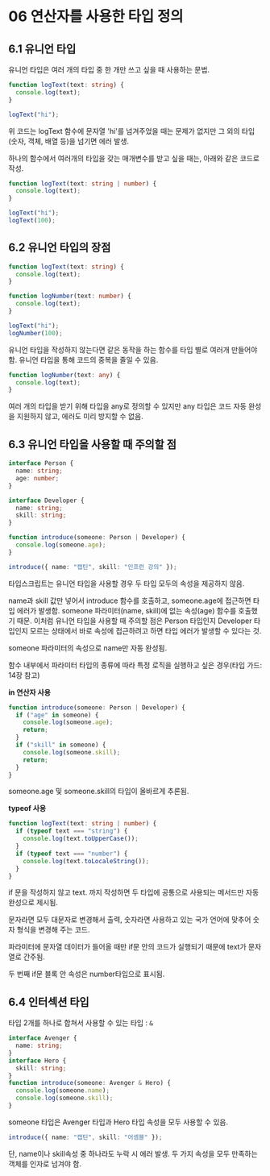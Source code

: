 # 06 연산자를 사용한 타입 정의

## 6.1 유니언 타입

유니언 타입은 여러 개의 타입 중 한 개만 쓰고 싶을 때 사용하는 문법.

```typescript
function logText(text: string) {
  console.log(text);
}

logText("hi");
```

위 코드는 logText 함수에 문자열 'hi'를 넘겨주었을 때는 문제가 없지만 그 외의 타입 (숫자, 객체, 배열 등)을 넘기면 에러 발생.

하나의 함수에서 여러개의 타입을 갖는 매개변수를 받고 싶을 때는, 아래와 같은 코드로 작성.

```typescript
function logText(text: string | number) {
  console.log(text);
}

logText("hi");
logText(100);
```

## 6.2 유니언 타입의 장점

```typescript
function logText(text: string) {
  console.log(text);
}

function logNumber(text: number) {
  console.log(text);
}

logText("hi");
logNumber(100);
```

유니언 타입을 작성하지 않는다면 같은 동작을 하는 함수를 타입 별로 여러개 만들어야 함. 유니언 타입을 통해 코드의 중복을 줄일 수 있음.

```typescript
function logNumber(text: any) {
  console.log(text);
}
```

여러 개의 타입을 받기 위해 타입을 any로 정의할 수 있지만 any 타입은 코드 자동 완성을 지원하지 않고, 에러도 미리 방지할 수 없음.

## 6.3 유니언 타입을 사용할 때 주의할 점

```typescript
interface Person {
  name: string;
  age: number;
}

interface Developer {
  name: string;
  skill: string;
}

function introduce(someone: Person | Developer) {
  console.log(someone.age);
}

introduce({ name: "캡틴", skill: "인프런 강의" });
```

타입스크립트는 유니언 타입을 사용할 경우 두 타입 모두의 속성을 제공하지 않음.

name과 skill 값만 넣어서 introduce 함수를 호출하고, someone.age에 접근하면 타입 에러가 발생함. someone 파라미터(name, skill)에 없는 속성(age) 함수를 호출했기 때문. 이처럼 유니언 타입을 사용할 때 주의할 점은 Person 타입인지 Developer 타입인지 모르는 상태에서 바로 속성에 접근하려고 하면 타입 에러가 발생할 수 있다는 것.

someone 파라미터의 속성으로 name만 자동 완성됨.

함수 내부에서 파라미터 타입의 종류에 따라 특정 로직을 실행하고 싶은 경우(타입 가드: 14장 참고)

**in 연산자 사용**

```typescript
function introduce(someone: Person | Developer) {
  if ("age" in someone) {
    console.log(someone.age);
    return;
  }
  if ("skill" in someone) {
    console.log(someone.skill);
    return;
  }
}
```

someone.age 및 someone.skill의 타입이 올바르게 추론됨.

**typeof 사용**

```typescript
function logText(text: string | number) {
  if (typeof text === "string") {
    console.log(text.toUpperCase());
  }
  if (typeof text === "number") {
    console.log(text.toLocaleString());
  }
}
```

if 문을 작성하지 않고 text. 까지 작성하면 두 타입에 공통으로 사용되는 메서드만 자동완성으로 제시됨.

문자라면 모두 대문자로 변경해서 출력, 숫자라면 사용하고 있는 국가 언어에 맞추어 숫자 형식을 변경해 주는 코드.

파라미터에 문자열 데이터가 들어올 때만 if문 안의 코드가 실행되기 때문에 text가 문자열로 간주됨.

두 번째 if문 블록 안 속성은 number타입으로 표시됨.

## 6.4 인터섹션 타입

타입 2개를 하나로 합쳐서 사용할 수 있는 타입 : `&`

```typescript
interface Avenger {
  name: string;
}
interface Hero {
  skill: string;
}
function introduce(someone: Avenger & Hero) {
  console.log(someone.name);
  console.log(someone.skill);
}
```

someone 타입은 Avenger 타입과 Hero 타입 속성을 모두 사용할 수 있음.

```typescript
introduce({ name: "캡틴", skill: "어셈블" });
```

단, name이나 skill속성 중 하나라도 누락 시 에러 발생. 두 가지 속성을 모두 만족하는 객체를 인자로 넘겨야 함.
